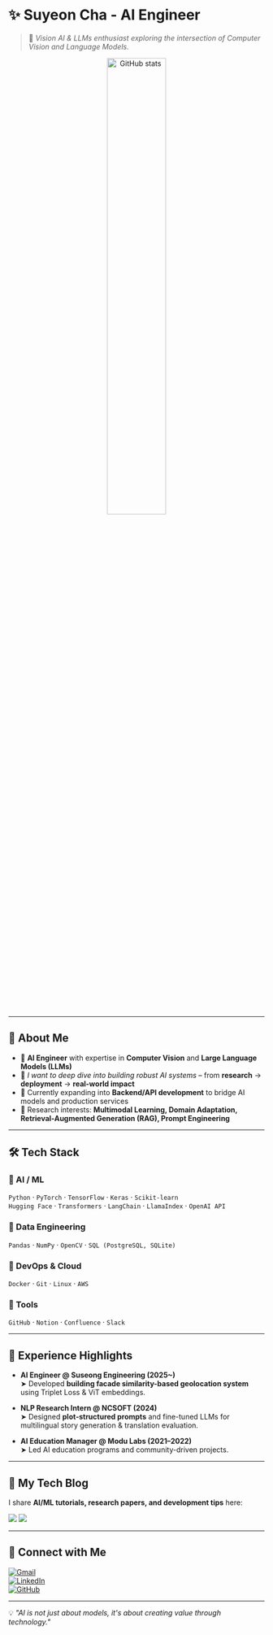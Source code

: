 # ✨ Suyeon Cha - AI Engineer  

> 🚀 *Vision AI & LLMs enthusiast exploring the intersection of Computer Vision and Language Models.*

<p align="center">
  <img src="https://github-readme-stats.vercel.app/api?username=cha-suyeon&show_icons=true&theme=radical" alt="GitHub stats" width="48%"/> 
</p>

---

## 🐳 About Me

- 🎯 **AI Engineer** with expertise in **Computer Vision** and **Large Language Models (LLMs)**
- 🤿 *I want to deep dive into building robust AI systems* – from **research** → **deployment** → **real-world impact**  
- 🌱 Currently expanding into **Backend/API development** to bridge AI models and production services
- 🧠 Research interests: **Multimodal Learning, Domain Adaptation, Retrieval-Augmented Generation (RAG), Prompt Engineering**

---

## 🛠 Tech Stack  

### 🔹 AI / ML  
`Python` · `PyTorch` · `TensorFlow` · `Keras` · `Scikit-learn`  
`Hugging Face` · `Transformers` · `LangChain` · `LlamaIndex` · `OpenAI API`

### 🔹 Data Engineering  
`Pandas` · `NumPy` · `OpenCV` · `SQL (PostgreSQL, SQLite)`

### 🔹 DevOps & Cloud  
`Docker` · `Git` · `Linux` · `AWS`

### 🔹 Tools  
`GitHub` · `Notion` · `Confluence` · `Slack`

---

## 💼 Experience Highlights  

- **AI Engineer @ Suseong Engineering (2025~)**  
  ➤ Developed **building facade similarity-based geolocation system** using Triplet Loss & ViT embeddings.  

- **NLP Research Intern @ NCSOFT (2024)**  
  ➤ Designed **plot-structured prompts** and fine-tuned LLMs for multilingual story generation & translation evaluation.  

- **AI Education Manager @ Modu Labs (2021–2022)**  
  ➤ Led AI education programs and community-driven projects.

---

## 📝 My Tech Blog  
I share **AI/ML tutorials, research papers, and development tips** here:  

<a href="https://velog.io/@cha-suyeon" target="_blank"><img src="https://img.shields.io/badge/Velog-20c997?style=flat-square&logo=Vimeo&logoColor=white"/></a>
<a href="https://chasuyeon.tistory.com/" target="_blank"><img src="https://img.shields.io/badge/Tistory-000000?style=flat-square&logo=Tistory&logoColor=white"/></a>

---

## 💌 Connect with Me  

[![Gmail](https://img.shields.io/badge/Gmail-D14836?style=flat-square&logo=gmail&logoColor=white)](mailto:suyeon.chaa@gmail.com)  
[![LinkedIn](https://img.shields.io/badge/LinkedIn-0077B5?style=flat-square&logo=linkedin&logoColor=white)](https://www.linkedin.com/in/suyeon-cha-758372211/)  
[![GitHub](https://img.shields.io/badge/GitHub-181717?style=flat-square&logo=github&logoColor=white)](https://github.com/cha-suyeon)  

---

💡 *"AI is not just about models, it's about creating value through technology."*
